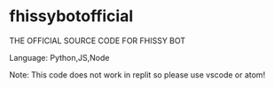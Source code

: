 # fhissybotofficial
THE OFFICIAL SOURCE CODE FOR FHISSY BOT

Language: Python,JS,Node

Note: This code does not work in replit so please use vscode or atom!
